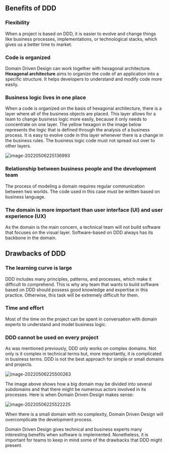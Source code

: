 ## Benefits of DDD



### Flexibility



When a project is based on DDD, it is easier to evolve and change things like business processes, implementations, or technological stacks, which gives us a better time to market.





### Code is organized



Domain Driven Design can work together with hexagonal architecture. **Hexagonal architecture** aims to organize the code of an application into a specific structure. It helps developers to understand and modify code more easily.



### Business logic lives in one place

When a code is organized on the basis of hexagonal architecture, there is a layer where all of the business objects are placed. This layer allows for a team to change business logic more easily, because it only needs to concentrate on one layer. The yellow hexagon in the image below represents the logic that is defined through the analysis of a business process. It is easy to evolve code in this layer whenever there is a change in the business rules. The business logic code must not spread out over to other layers.



![image-20220506225136993](/Users/user/playground/share/nrookie.github.io/collections/Domain-driven-design/image-20220506225136993.png)





### Relationship between business people and the development team 



The process of modeling a domain requires regular communication between two worlds. The code used in this case must be written based on business language.



### The domain is more important than user interface (UI) and user experience (UX)



As the domain is the main concern, a technical team will not build software that focuses on the visual layer. Software-based on DDD always has its backbone in the domain.



## Drawbacks of DDD



### The learning curve is large



DDD includes many principles, patterns, and processes, which make it difficult to comprehend. This is why any team that wants to build software based on DDD should possess good knowledge and expertise in this practice. Otherwise, this task will be extremely difficult for them.



### Time and effort



Most of the time on the project can be spent in conversation with domain experts to understand and model business logic.



### DDD cannot be used on every project



As was mentioned previously, DDD only works on complex domains. Not only is it complex in technical terms but, more importantly, it is complicated in business terms. DDD is not the best approach for simple or small domains and projects.



![image-20220506225500263](/Users/user/playground/share/nrookie.github.io/collections/Domain-driven-design/image-20220506225500263.png)



The image above shows how a big domain may be divided into several subdomains and that there might be numerous actors involved in its processes. Here is when Domain Driven Design makes sense:



![image-20220506225522225](/Users/user/playground/share/nrookie.github.io/collections/Domain-driven-design/image-20220506225522225.png)



When there is a small domain with no complexity, Domain Driven Design will overcomplicate the development process.







Domain Driven Design gives technical and business experts many interesting benefits when software is implemented. Nonetheless, it is important for teams to keep in mind some of the drawbacks that DDD might present.



